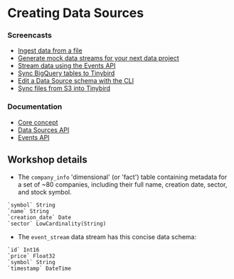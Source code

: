 # Creating Data Sources

### Screencasts

* [Ingest data from a file](https://youtu.be/1R0G1EolSEM)
* [Generate mock data streams for your next data project]()
* [Stream data using the Events API]()
* [Sync BigQuery tables to Tinybird]()
* [Edit a Data Source schema with the CLI](https://youtu.be/gzpuQfk3Byg)
* [Sync files from S3 into Tinybird](https://youtu.be/JIo50NGc-BA)

### Documentation

* [Core concept](https://www.tinybird.co/docs/main-concepts.html#data-sources)
* [Data Sources API](https://www.tinybird.co/docs/ingest/datasource-api.html)
* [Events API](https://www.tinybird.co/docs/ingest/events-api.html)


## Workshop details

* The `company_info` 'dimensional' (or 'fact') table containing metadata for a set of ~80 companies, including their full name, creation date, sector, and stock symbol.

```
`symbol` String
`name` String
`creation_date` Date
`sector` LowCardinality(String)
```

* The `event_stream` data stream has this concise data schema:

```
`id` Int16 
`price` Float32 
`symbol` String 
`timestamp` DateTime 
```
 
